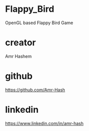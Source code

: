 # Flappy_Bird
OpenGL based Flappy Bird Game

# creator
Amr Hashem

# github
https://github.com/Amr-Hash

# linkedin
https://www.linkedin.com/in/amr-hash
